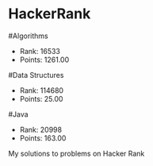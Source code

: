 # HackerRank


#Algorithms
- Rank: 16533
- Points: 1261.00

#Data Structures
- Rank: 114680
- Points: 25.00

#Java
- Rank: 20998
- Points: 163.00 

My solutions to problems on Hacker Rank

